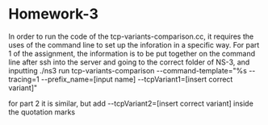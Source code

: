 # Homework-3
In order to run the code of the tcp-variants-comparison.cc, it requires the uses of the command line to set up the inforation in a specific way. For part 1 of the assignment, the information is to be put together on the command line after ssh into the server and going to the correct folder of NS-3, and inputting ./ns3 run tcp-variants-comparison --command-template="%s --tracing=1 --prefix_name=[input name] --tcpVariant1=[insert correct variant]"

for part 2 it is similar, but add --tcpVariant2=[insert correct variant] inside the quotation marks
